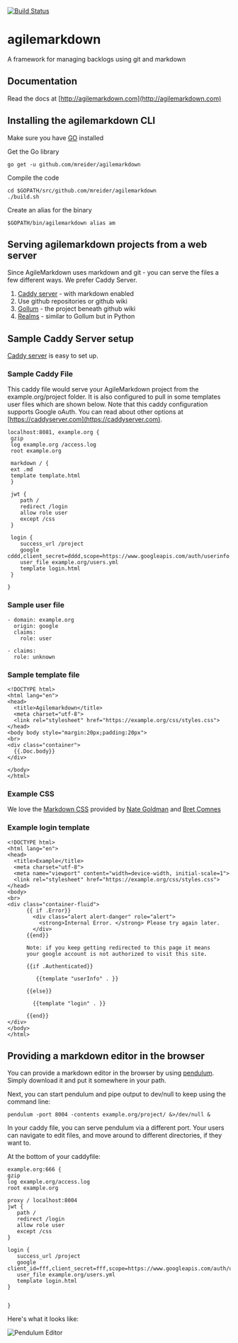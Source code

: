 [![Build Status](https://travis-ci.org/mreider/agilemarkdown.svg?branch=master)](https://travis-ci.org/mreider/agilemarkdown)

# agilemarkdown
A framework for managing backlogs using git and markdown

## Documentation

Read the docs at [http://agilemarkdown.com](http://agilemarkdown.com)

## Installing the agilemarkdown CLI

Make sure you have [GO](https://golang.org/doc/install) installed


Get the Go library


```
go get -u github.com/mreider/agilemarkdown
```

Compile the code


```
cd $GOPATH/src/github.com/mreider/agilemarkdown
./build.sh
```

Create an alias for the binary


```
$GOPATH/bin/agilemarkdown alias am
```

## Serving agilemarkdown projects from a web server

Since AgileMarkdown uses markdown and git - you can serve the files a few different ways. We prefer Caddy Server.

1. [Caddy server](https://caddyserver.com) - with markdown enabled
2. Use github repositories or github wiki
3. [Gollum](https://github.com/gollum/gollum/) - the project beneath github wiki
4. [Realms](https://github.com/scragg0x/realms-wiki) - similar to Gollum but in Python

## Sample Caddy Server setup

[Caddy server](https://caddyserver.com) is easy to set up. 

### Sample Caddy File

This caddy file would serve your AgileMarkdown project from the example.org/project folder. It is also configured to pull in some templates user files which are shown below. Note that this caddy configuration supports Google oAuth. You can read about other options at [https://caddyserver.com](https://caddyserver.com).

```
localhost:8081, example.org {
 gzip
 log example.org /access.log
 root example.org 

 markdown / {
 ext .md
 template template.html
 }

 jwt {
    path /
    redirect /login
    allow role user
    except /css
 }

 login {
    success_url /project
    google cddd,client_secret=dddd,scope=https://www.googleapis.com/auth/userinfo.email
    user_file example.org/users.yml
    template login.html
 }

}
```

### Sample user file

```
- domain: example.org
  origin: google
  claims:
    role: user

- claims:
  role: unknown
```

### Sample template file

```
<!DOCTYPE html>
<html lang="en">
<head>
  <title>Agilemarkdown</title>
  <meta charset="utf-8">
  <link rel="stylesheet" href="https://example.org/css/styles.css">
</head>
<body body style="margin:20px;padding:20px">
<br>
<div class="container">
  {{.Doc.body}}
</div>

</body>
</html>
```

### Example CSS

We love the [Markdown CSS](https://css-pkg.github.io/style.css/) provided by [Nate Goldman](https://github.com/ungoldman) and [Bret Comnes](https://github.com/bcomnes)

### Example login template

```
<!DOCTYPE html>
<html lang="en">
<head>
  <title>Example</title>
  <meta charset="utf-8">
  <meta name="viewport" content="width=device-width, initial-scale=1">
  <link rel="stylesheet" href="https://example.org/css/styles.css">
</head>
<body>
<br>
<div class="container-fluid">
      {{ if .Error}}
        <div class="alert alert-danger" role="alert">
          <strong>Internal Error. </strong> Please try again later.
        </div>
      {{end}}

      Note: if you keep getting redirected to this page it means
      your google account is not authorized to visit this site.

      {{if .Authenticated}}

         {{template "userInfo" . }}

      {{else}}

        {{template "login" . }}

      {{end}}
</div>
</body>
</html>
```

## Providing a markdown editor in the browser

You can provide a markdown editor in the browser by using [pendulum](https://github.com/titpetric/pendulum). Simply download it and put it somewhere in your path.

Next, you can start pendulum and pipe output to dev/null to keep using the command line:

`pendulum -port 8004 -contents example.org/project/ &>/dev/null &`

In your caddy file, you can serve pendulum via a different port. Your users can navigate to edit files, and move around to different directories, if they want to.

At the bottom of your caddyfile:

```
example.org:666 {
gzip
log example.org/access.log
root example.org

proxy / localhost:8004
jwt {
   path /
   redirect /login
   allow role user
   except /css
}

login {
   success_url /project
   google client_id=fff,client_secret=fff,scope=https://www.googleapis.com/auth/userinfo.email
   user_file example.org/users.yml
   template login.html
}


}
```

Here's what it looks like:

![Pendulum Editor](https://monosnap.com/image/hk2qbU5nXlaXMQRA5BNTae1HgYfcj6.png)
